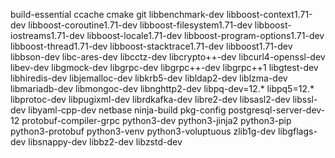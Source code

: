 build-essential
ccache
cmake
git
libbenchmark-dev
libboost-context1.71-dev
libboost-coroutine1.71-dev
libboost-filesystem1.71-dev
libboost-iostreams1.71-dev
libboost-locale1.71-dev
libboost-program-options1.71-dev
libboost-thread1.71-dev
libboost-stacktrace1.71-dev
libboost1.71-dev
libbson-dev
libc-ares-dev
libcctz-dev
libcrypto++-dev
libcurl4-openssl-dev
libev-dev
libgmock-dev
libgrpc-dev
libgrpc++-dev
libgrpc++1
libgtest-dev
libhiredis-dev
libjemalloc-dev
libkrb5-dev
libldap2-dev
liblzma-dev
libmariadb-dev
libmongoc-dev
libnghttp2-dev
libpq-dev=12.*
libpq5=12.*
libprotoc-dev
libpugixml-dev
librdkafka-dev
libre2-dev
libsasl2-dev
libssl-dev
libyaml-cpp-dev
netbase
ninja-build
pkg-config
postgresql-server-dev-12
protobuf-compiler-grpc
python3-dev
python3-jinja2
python3-pip
python3-protobuf
python3-venv
python3-voluptuous
zlib1g-dev
libgflags-dev
libsnappy-dev
libbz2-dev
libzstd-dev
